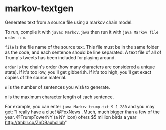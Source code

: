 # markov-textgen
Generates text from a source file using a markov chain model.

To run, compile it with `javac Markov.java` then run it with `java Markov file order n m`.

`file` is the file name of the source text. This file must be in the same folder as the code, and each sentence should be line separated. A text file of all of Trump's tweets has been included for playing around.

`order` is the chain's order (how many characters are considered a unique state). If it's too low, you'll get gibberish. If it's too high, you'll get exact copies of the source material.

`n` is the number of sentences you wish to generate. 

`m` is the maximum character length of each sentence.

For example, you can enter `java Markov trump.txt 9 1 280` and you may get: "I really have a clue! @FoxNews . Much, much bigger than a few of the year. @TrumpTowerNY (a NY icon) offers $5 million birds a year http://tmblr.co/ZnDBauhcIlub"
